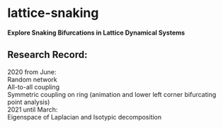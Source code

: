 # lattice-snaking
**Explore Snaking Bifurcations in Lattice Dynamical Systems**

## Research Record:
2020 from June:\
Random network\
All-to-all coupling\
Symmetric coupling on ring (animation and lower left corner bifurcating point analysis)\
2021 until March:\
Eigenspace of Laplacian and Isotypic decomposition
